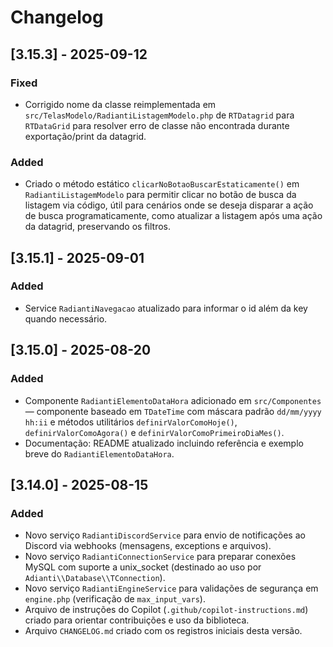 # Changelog

## [3.15.3] - 2025-09-12

### Fixed

- Corrigido nome da classe reimplementada em `src/TelasModelo/RadiantiListagemModelo.php` de `RTDatagrid` para `RTDataGrid` para resolver erro de classe não encontrada durante exportação/print da datagrid.

### Added

- Criado o método estático `clicarNoBotaoBuscarEstaticamente()` em `RadiantiListagemModelo` para permitir clicar no botão de busca da listagem via código, útil para cenários onde se deseja disparar a ação de busca programaticamente, como atualizar a listagem após uma ação da datagrid, preservando os filtros.

## [3.15.1] - 2025-09-01

### Added

- Service `RadiantiNavegacao` atualizado para informar o id além da key quando necessário.

## [3.15.0] - 2025-08-20

### Added

- Componente `RadiantiElementoDataHora` adicionado em `src/Componentes` — componente baseado em `TDateTime` com máscara padrão `dd/mm/yyyy hh:ii` e métodos utilitários `definirValorComoHoje()`, `definirValorComoAgora()` e `definirValorComoPrimeiroDiaMes()`.
- Documentação: README atualizado incluindo referência e exemplo breve do `RadiantiElementoDataHora`.

## [3.14.0] - 2025-08-15

### Added

- Novo serviço `RadiantiDiscordService` para envio de notificações ao Discord via webhooks (mensagens, exceptions e arquivos).
- Novo serviço `RadiantiConnectionService` para preparar conexões MySQL com suporte a unix_socket (destinado ao uso por `Adianti\\Database\\TConnection`).
- Novo serviço `RadiantiEngineService` para validações de segurança em `engine.php` (verificação de `max_input_vars`).
- Arquivo de instruções do Copilot (`.github/copilot-instructions.md`) criado para orientar contribuições e uso da biblioteca.
- Arquivo `CHANGELOG.md` criado com os registros iniciais desta versão.
